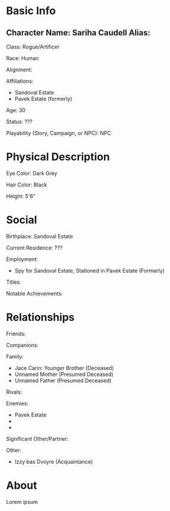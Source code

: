 

# Basic Info
Character Name: Sariha Caudell
Alias:
 - 

Class: Rogue/Artificer

Race: Human

Alignment: 

Affiliations: 
 - Sandoval Estate
 - Pavek Estate (formerly)

Age: 30

Status: ???


Playability (Story, Campaign, or NPC): NPC

# Physical Description
Eye Color: Dark Grey

Hair Color: Black

Height: 5'6"

# Social
Birthplace: Sandoval Estate

Current Residence: ???

Employment: 
 - Spy for Sandoval Estate, Stationed in Pavek Estate (Formerly)

Titles: 

Notable Achievements:

# Relationships
Friends: 

Companions: 

Family: 
 - Jace Carin: Younger Brother (Deceased)
 - Unnamed Mother (Presumed Deceased)
 - Unnamed Father (Presumed Deceased)

Rivals: 

Enemies: 
 - Pavek Estate
 - 
 - 

Significant Other/Partner:

Other: 
 - Izzy bas Dvoyre (Acquaintance)

# About
  Lorem ipsum
